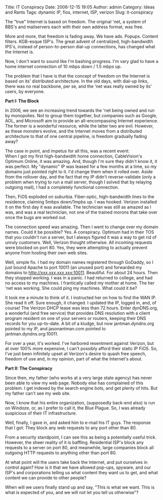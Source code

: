 Title: IT Conspiracy
Date: 2006-12-15 19:05
Author: admin
Category: Ideas and Rants
Tags: dynamic IP, fios, internet, ISP, verizon
Slug: it-conspiracy

The "true" Internet is based on freedom. The original 'net, a system of
BBS's and mailservers each with their own address format, was free.

More and more, that freedom is fading away. We have ads. Popups. Content
filters. KGB-esque ISP's. The great advent of centralized,
high-bandwidth IPS's, instead of person-to-person dial-up connections,
has changed what the Internet is.

Now, I don't want to sound like I'm bashing progress. I'm vary glad to
have a home internet connection of 10 mbps down / 1.5 mbps up.

The problem that I have is that the concept of freedom on the Internet
is based on its' distributed architecture. In the old days, with dial-up
links, there was no real backbone, per se, and the 'net was really owned
by its' users, by everyone.

<span style="font-weight: bold;">Part I: The Block</span>

In 2006, we see an increasing trend towards the 'net being owned and run
by monopolies. Not to group them together, but companies such as Google,
AOL, and Microsoft aim to provide an all-encompassing Internet
experience. The former is a wonderful resource, while the latter two are
evil. However, as these monsters evolve, and the Internet moves from a
distributed architecture to that of one central pipeline, is freedom
gradually fading away?

The case in point, and impetus for all this, was a recent event:  
When I got my first high-bandwidth home connection, CableVision's
Optimum Online, it was amazing. And, though I'm sure they didn't know
it, it was perfect. My "dynamic" IP was leased for a few months at a
time, so my domains just pointed right to it. I'd change them when it
rolled over. Aside from the rollover day, and the fact that my IP didn't
reverse-validate (only a problem when trying to run a mail server,
though I solved that by relaying outgoing mail), I had a completely
functional connection.

Then, FiOS exploded on suburbia. Fiber-optic, high-bandwidth lines to
the residence, claiming 5mbps down/1mpbs up. I was hooked. Verizon
installed it on the first day it was available. The technician was still
as amazed as I was, and was a real technician, not one of the trained
morons that take over once the bugs are worked out.

The connection speed was amazing. Then I went to change over my domain
names. Could it be possible? Yes. A conspiracy. Optimum had in their TOS
that you couldn't run a server, but I always figured it was a way to get
rid of unruly customers. Well, Verizon thought otherwise. All incoming
requests were blocked on port 80. Yes, they were attempting to actually
prevent anyone from hosting their own web sites.

Well, simple fix. I had my domain names registered through GoDaddy, so I
just bound Apache to port 10011 (an unused port) and forwarded my
domains to http://xxx.xxx.xxx.xxx:10011. Beautiful. For about 24 hours.
Then they stopped working. I was in a panic. I had returned to college,
and had no access to my machines. I frantically called my mother at
home. The her 'net was working. She could ping my machines. What could
it be?

It took me a minute to think of it. I instructed her on how to find the
WAN IP. She read it off. Sure enough, it changed. I updated the IP,
logged in, and, of course! The Verizon DHCP lease was less than 72
hours. Enter dynDNS.org, a wonderful (and free service) that provides
DNS resolution with a client program resident on one of your servers or
routers, keeping their DNS records for you up-to-date. A bit of a
kludge, but now jantman.dyndns.org pointed to my IP, and jasonantman.com
pointed to jantman.dyndns.org:10011.

For over a year, it's worked. I've harbored resentment against Verizon,
but at over 100% more expensive, I can't possibly afford their static IP
FiOS. So, I've just been infinitely upset at Verizon's desire to quash
free speech, freedom of use and, in my opinion, part of what the
Internet's about.

<span style="font-weight: bold;">Part II: The Conspiracy</span>

Since then, my father (who works at a very large state agency) has never
been able to view my web page. Nobody else has complained of this
problem. I get indexed by the search engine bots, and get plenty of
hits. But my father can't see my web site.

Now, I know that his entire organization, (supposedly back-end also) is
run on Windoze, or, as I prefer to call it, the Blue Plague. So, I was
already suspicious of their IT infrastructure.

Well, finally, I gave in, and asked him to e-mail his IT guys. The
response that I got: They block any web requests to any port other than
80.

From a security standpoint, I can see this as being a potentially useful
trick. However, the sheer reality of it is baffling. Residential ISP's
block any requests to a server on port 80, and meanwhile, large
companies block all outgoing HTTP requests to anything other than port
80.

At what point will the users take back the Internet, and put ourselves
in control again? How is it that we have allowed pop-ups, spyware, and
our ISP's and corporations telling us what content they want us to get,
and what content we can provide to other people?

When will we users finally stand up and say, "This is what we want. This
is what is expected of you, and we will not let you tell us otherwise"?
